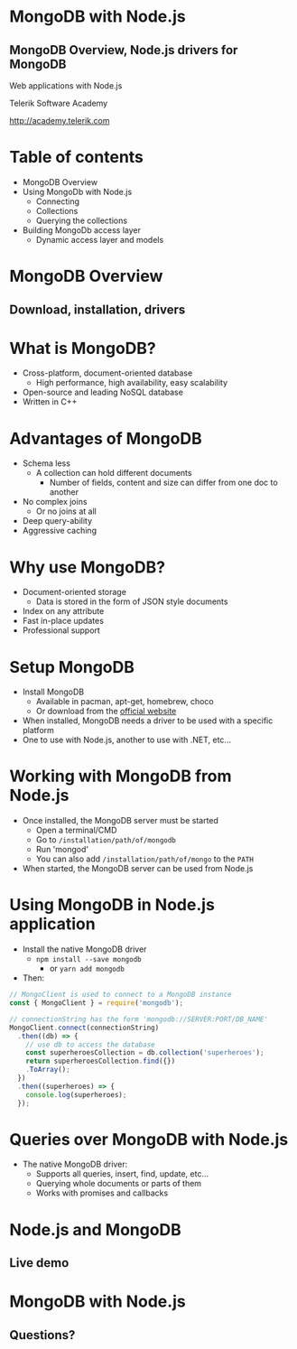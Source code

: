 <!-- section start -->
<!-- attr: { id:'title', class:'slide-title', hasScriptWrapper:true } -->
# MongoDB with Node.js
## MongoDB Overview, Node.js drivers for MongoDB

<div class="signature">
    <p class="signature-course">Web applications with Node.js</p>
    <p class="signature-initiative">Telerik Software Academy</p>
    <a href="http://academy.telerik.com" class="signature-link">http://academy.telerik.com</a>
</div>


<!-- section start -->
# Table of contents

- MongoDB Overview
- Using MongoDb with Node.js
  - Connecting
  - Collections
  - Querying the collections
- Building MongoDb access layer
  - Dynamic access layer and models

<!-- section start -->
<!-- attr: {class: "slide-section"} -->
# MongoDB Overview
## Download, installation, drivers


<!-- attr: {style: 'font-size: 0.9em'} -->
# What is MongoDB?
- Cross-platform, document-oriented database
  - High performance, high availability, easy scalability
- Open-source and leading NoSQL database
- Written in C++


<!-- attr: {style: 'font-size: 0.9em'} -->
# Advantages of MongoDB
- Schema less 
  - A collection can hold different documents
     - Number of fields, content and size can differ from one doc to another
- No complex joins
  - Or no joins at all
- Deep query-ability
- Aggressive caching

<!-- attr: {style: 'font-size: 0.9em'} -->
# Why use MongoDB?
- Document-oriented storage
  - Data is stored in the form of JSON style documents
- Index on any attribute
- Fast in-place updates
- Professional support

<!-- attr: {style: 'font-size: 0.9em'} -->
# Setup MongoDB

- Install MongoDB
  - Available in pacman, apt-get, homebrew, choco
  - Or download from the [official website](https://www.mongodb.org/downloads)
- When installed, MongoDB needs a driver to be used with a specific platform
 - One to use with Node.js, another to use with .NET, etc...

<!-- attr: {style: 'font-size: 0.9em'} -->
# Working with MongoDB from Node.js

- Once installed, the MongoDB server must be started
  - Open a terminal/CMD
  - Go to `/installation/path/of/mongodb`
  - Run 'mongod' 
  - You can also add `/installation/path/of/mongo` to the `PATH`
- When started, the MongoDB server can be used from Node.js


<!-- attr: {style: 'font-size: 0.9em'} -->
# Using MongoDB in Node.js application

- Install the native MongoDB driver
  - `npm install --save mongodb`
    - or `yarn add mongodb`
- Then:

```javascript
// MongoClient is used to connect to a MongoDB instance
const { MongoClient } = require('mongodb');

// connectionString has the form 'mongodb://SERVER:PORT/DB_NAME'
MongoClient.connect(connectionString)
  .then((db) => {
    // use db to access the database
    const superheroesCollection = db.collection('superheroes');
    return superheroesCollection.find({})
	.ToArray();
  })
  .then((superheroes) => {
    console.log(superheroes);
  });
```

<!-- attr: {style: 'font-size: 0.9em'} -->
# Queries over MongoDB with Node.js

- The native MongoDB driver:
  - Supports all queries, insert, find, update, etc... 
  - Querying whole documents or parts of them
  - Works with promises and callbacks

<!-- section start -->
<!-- attr: {class: "slide-section"} -->
# Node.js and MongoDB
##  Live demo


<!-- section start -->
<!-- attr: {class: "slide-section"} -->
# MongoDB with Node.js
## Questions?
